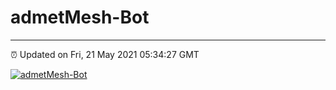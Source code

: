 # admetMesh-Bot
---
⏰ Updated on Fri, 21 May 2021 05:34:27 GMT

[![admetMesh-Bot](https://github.com/kotori-y/admetMesh-bot/actions/workflows/main.yml/badge.svg)](https://github.com/kotori-y/admetMesh-bot/actions/workflows/main.yml)
